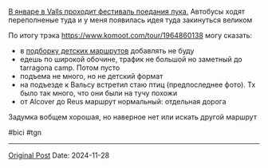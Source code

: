 [В январе в Valls проходит фестиваль поедания лука.](902.md) Автобусы ходят переполненые туда и у меня появилась идея туда закинуться великом

По итогу трэка https://www.komoot.com/tour/1964860138 могу сказать:
- в [подборку детских маршрутов](1601.md) добавлять не буду
- едешь по широкой обочине, трафик не большой но заметный до tarragona camp. Потом пусто
- подъема не много, но не детский формат
- на подъезде к Вальсу встретил стаю птиц (предпоследнее фото). Тх было так много, что они были на тучу похожи 
- от Alcover до Reus маршрут нормальный: отдельная дорога

Задумка вобщем хорошая, но наверное нет или искать другой маршрут

#bici #tgn

---
[Original Post](https://t.me/lev2tarragona/2841)
Date: 2024-11-28
